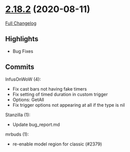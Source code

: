 # [2.18.2](https://github.com/WeakAuras/WeakAuras2/tree/2.18.2) (2020-08-11)

[Full Changelog](https://github.com/WeakAuras/WeakAuras2/compare/2.18.1...2.18.2)

## Highlights

 - Bug Fixes 

## Commits

InfusOnWoW (4):

- Fix cast bars not having fake timers
- Fix setting of timed duration in custom trigger
- Options: GetAll
- Fix trigger options not appearing at all if the type is nil

Stanzilla (1):

- Update bug_report.md

mrbuds (1):

- re-enable model region for classic (#2379)

